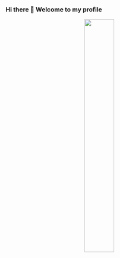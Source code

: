 ### Hi there 👋 Welcome to my profile

<p align="center">
  <a href="https://github.com/ryo-ma/github-profile-trophy#readme">
    <img width="40%" src="https://github-profile-trophy.vercel.app/?username=RomuCampu&theme=onedark&row=2&column=3&theme=onedark&margin-h=15&margin-w=15"/>
  </a>  
</p>
<!--
**RomuCampu/RomuCampu** is a ✨ _special_ ✨ repository because its `README.md` (this file) appears on your GitHub profile.

Here are some ideas to get you started:

- 🔭 I’m currently working on ...
- 🌱 I’m currently learning ...
- 👯 I’m looking to collaborate on ...
- 🤔 I’m looking for help with ...
- 💬 Ask me about ...
- 📫 How to reach me: ...
- 😄 Pronouns: ...
- ⚡ Fun fact: ...
-->
